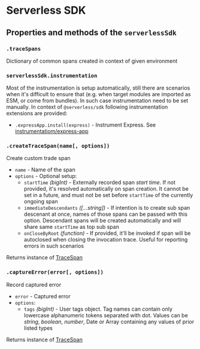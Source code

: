 # Serverless SDK

## Properties and methods of the `serverlessSdk`

### `.traceSpans`

Dictionary of common spans created in context of given environment

### `serverlessSdk.instrumentation`

Most of the instrumentation is setup automatically, still there are scenarios when it's difficult to ensure that (e.g. when target modules are imported as ESM, or come from bundles). In such case instrumentation need to be set manually. In context of `@serverless/sdk` following instrumentation extensions are provided:

- `.expressApp.install(express)` - Instrument Express. See [instrumentatiom/express-app](instrumentation/express-app.md)

### `.createTraceSpan(name[, options])`

Create custom trade span

- `name` - Name of the span
- `options` - Optional setup:
  - `startTime` _(bigInt)_ - Externally recorded span _start time_. If not provided, it's resolved automatically on span creation. It cannot be set in a future, and must not be set before `startTime` of the currently ongoing span
  - `immediateDescendants` _([...string])_ - If intention is to create sub span descenant at once, names of those spans can be passed with this option. Descendant spans will be created automatically and will share same `startTime` as top sub span
  - `onCloseByRoot` _(function)_ - If provided, it'll be invoked if span will be autoclosed when closing the invocation trace. Useful for reporting errors in such scenarios

Returns instance of [TraceSpan](trace-span.md)

### `.captureError(error[, options])`

Record captured error

- `error` - Captured error
- `options`:
  - `tags` _(bigInt)_ - User tags object. Tag names can contain only lowercase alphanumeric tokens separated with dot. Values can be _string_, _boolean_, _number_, Date or Array containing any values of prior listed types

Returns instance of [TraceSpan](trace-span.md)
